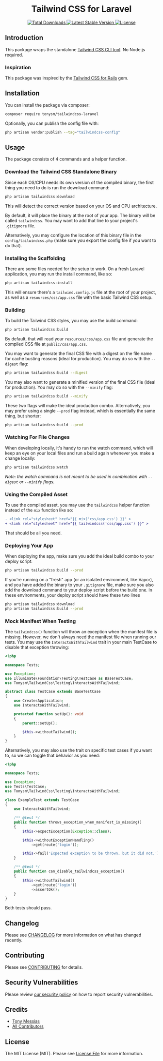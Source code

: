 <h1 align="center">Tailwind CSS for Laravel</h1>

<p align="center">
    <a href="https://packagist.org/packages/tonysm/tailwindcss-laravel">
        <img src="https://img.shields.io/packagist/dt/tonysm/tailwindcss-laravel.svg?style=flat-square" alt="Total Downloads">
    </a>
    <a href="https://packagist.org/packages/tonysm/tailwindcss-laravel">
        <img src="https://img.shields.io/packagist/v/tonysm/tailwindcss-laravel" alt="Latest Stable Version">
    </a>
    <a href="https://packagist.org/packages/tonysm/tailwindcss-laravel">
        <img src="https://img.shields.io/packagist/l/tonysm/tailwindcss-laravel" alt="License">
    </a>
</p>

## Introduction

This package wraps the standalone [Tailwind CSS CLI tool](https://tailwindcss.com/blog/standalone-cli). No Node.js required.

### Inspiration

This package was inspired by the [Tailwind CSS for Rails](https://github.com/rails/tailwindcss-rails) gem.

## Installation

You can install the package via composer:

```bash
composer require tonysm/tailwindcss-laravel
```

Optionally, you can publish the config file with:

```bash
php artisan vendor:publish --tag="tailwindcss-config"
```

## Usage

The package consists of 4 commands and a helper function.

### Download the Tailwind CSS Standalone Binary

Since each OS/CPU needs its own version of the compiled binary, the first thing you need to do is run the download command:

```bash
php artisan tailwindcss:download
```

This will detect the correct version based on your OS and CPU architecture.

By default, it will place the binary at the root of your app. The binary will be called `tailwindcss`. You may want to add that line to your project's `.gitignore` file.

Alternatively, you may configure the location of this binary file in the `config/tailwindcss.php` (make sure you export the config file if you want to do that).

### Installing the Scaffolding

There are some files needed for the setup to work. On a fresh Laravel application, you may run the install command, like so:

```bash
php artisan tailwindcss:install
```

This will ensure there's a `tailwind.config.js` file at the root of your project, as well as a `resources/css/app.css` file with the basic Tailwind CSS setup.

### Building

To build the Tailwind CSS styles, you may use the build command:

```bash
php artisan tailwindcss:build
```

By default, that will read your `resources/css/app.css` file and generate the compiled CSS file at `public/css/app.css`.

You may want to generate the final CSS file with a digest on the file name for cache busting reasons (ideal for production). You may do so with the `--digest` flag:

```bash
php artisan tailwindcss:build --digest
```

You may also want to generate a minified version of the final CSS file (ideal for production). You may do so with the `--minify` flag:

```bash
php artisan tailwindcss:build --minify
```

These two flags will make the ideal production combo. Alternatively, you may prefer using a single `--prod` flag instead, which is essentially the same thing, but shorter:

```bash
php artisan tailwindcss:build --prod
```

### Watching For File Changes

When developing locally, it's handy to run the watch command, which will keep an eye on your local files and run a build again whenever you make a change locally:

```bash
php artisan tailwindcss:watch
```

_Note: the watch command is not meant to be used in combination with `--digest` or `--minify` flags._

### Using the Compiled Asset

To use the compiled asset, you may use the `tailwindcss` helper function instead of the `mix` function like so:

```diff
- <link rel="stylesheet" href="{{ mix('css/app.css') }}" >
+ <link rel="stylesheet" href="{{ tailwindcss('css/app.css') }}" >
```

That should be all you need.

### Deploying Your App

When deploying the app, make sure you add the ideal build combo to your deploy script:

```bash
php artisan tailwindcss:build --prod
```

If you're running on a "fresh" app (or an isolated environment, like Vapor), and you have added the binary to your `.gitignore` file, make sure you also add the download command to your deploy script before the build one. In these environments, your deploy script should have these two lines

```bash
php artisan tailwindcss:download
php artisan tailwindcss:build --prod
```

### Mock Manifest When Testing

The `tailwindcss()` function will throw an exception when the manifest file is missing. However, we don't always need the manifest file when running our tests. You may use the `InteractsWithTailwind` trait in your main TestCase to disable that exception throwing:

```php
<?php

namespace Tests;

use Exception;
use Illuminate\Foundation\Testing\TestCase as BaseTestCase;
use Tonysm\TailwindCss\Testing\InteractsWithTailwind;

abstract class TestCase extends BaseTestCase
{
    use CreatesApplication;
    use InteractsWithTailwind;

    protected function setUp(): void
    {
        parent::setUp();

        $this->withoutTailwind();
    }
}
```

Alternatively, you may also use the trait on specific test cases if you want to, so we can toggle that behavior as you need:

```php
<?php

namespace Tests;

use Exception;
use Tests\TestCase;
use Tonysm\TailwindCss\Testing\InteractsWithTailwind;

class ExampleTest extends TestCase
{
    use InteractsWithTailwind;

    /** @test */
    public function throws_exception_when_manifest_is_missing()
    {
        $this->expectException(Exception::class);

        $this->withoutExceptionHandling()
            ->get(route('login'));

        $this->fail('Expected exception to be thrown, but it did not.');
    }

    /** @test */
    public function can_disable_tailwindcss_exception()
    {
        $this->withoutTailwind()
            ->get(route('login'))
            ->assertOk();
    }
}
```

Both tests should pass.

## Changelog

Please see [CHANGELOG](CHANGELOG.md) for more information on what has changed recently.

## Contributing

Please see [CONTRIBUTING](.github/CONTRIBUTING.md) for details.

## Security Vulnerabilities

Please review [our security policy](../../security/policy) on how to report security vulnerabilities.

## Credits

- [Tony Messias](https://github.com/tonysm)
- [All Contributors](../../contributors)

## License

The MIT License (MIT). Please see [License File](LICENSE.md) for more information.
